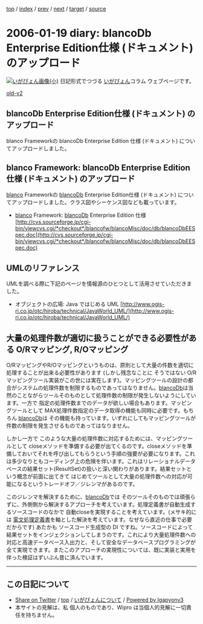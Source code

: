 [top](../index.html) 
 / [index](index.html) 
 / [prev](ig060118.html) 
 / [next](ig060120.html) 
 / [target](https://igapyon.github.io/diary/2006/ig060119.html) 
 / [source](https://github.com/igapyon/diary/blob/master/2006/ig060119.src.md) 

2006-01-19 diary: blancoDb Enterprise Edition仕様 (ドキュメント) のアップロード
=====================================================================================================
[![いがぴょん画像(小)](https://igapyon.github.io/diary/images/iga200306s.jpg "いがぴょん")](https://igapyon.github.io/diary/memo/memoigapyon.html) 日記形式でつづる [いがぴょん](https://igapyon.github.io/diary/memo/memoigapyon.html)コラム ウェブページです。

[old-v2](ig060119-orig.html)

## blancoDb Enterprise Edition仕様 (ドキュメント) のアップロード

blanco Frameworkの blancoDb Enterprise Edition 仕様 (ドキュメント) についてアップロードしました。


## blanco Framework: blancoDb Enterprise Edition 仕様 (ドキュメント) のアップロード

[blanco](http://www.igapyon.jp/blanco/blanco.ja.html) Frameworkの [blancoDb](http://www.igapyon.jp/blanco/blancodb.html) Enterprise Edition仕様 (ドキュメント) についてアップロードしました。クラス図やシーケンス図なども載っています。

* [blanco](http://www.igapyon.jp/blanco/blanco.ja.html) Framework: [blancoDb](http://www.igapyon.jp/blanco/blancodb.html) Enterprise Edition 仕様
  [http://cvs.sourceforge.jp/cgi-bin/viewcvs.cgi/*checkout*/blancofw/blancoMisc/doc/db/blancoDbEESpec.doc](http://cvs.sourceforge.jp/cgi-bin/viewcvs.cgi/*checkout*/blancofw/blancoMisc/doc/db/blancoDbEESpec.doc)

## UMLのリファレンス

UMLを調べる際に下記のページを情報源のひとつとして活用させていただきました。

* オブジェクトの広場: Java ではじめる UML
  [http://www.ogis-ri.co.jp/otc/hiroba/technical/JavaWorld_UML/](http://www.ogis-ri.co.jp/otc/hiroba/technical/JavaWorld_UML/)

## 大量の処理件数が適切に扱うことができる必要性がある O/Rマッピング, R/Oマッピング

O/RマッピングやR/Oマッピングというものは、原則として大量の件数を適切に処理することが出来る必要性があります (しかし残念なことに そうではない
O/Rマッピングツール実装がこの世には実在します)。マッピングツールの設計の都合がシステムの処理件数を制限するものであってはなりません。[blancoDb](http://www.igapyon.jp/blanco/blancodb.html)は当然のことながらツールそのものとして処理件数の制限が発生しないようにしています。一方で 指定の処理件数までのデータが欲しい場合もあります。マッピングツールとして
MAX処理件数指定のデータ取得の機能も同時に必要です。もちろん [blancoDb](http://www.igapyon.jp/blanco/blancodb.html)は その機能も持っています。いずれにしてもマッピングツールが件数の制限を発生させるものであってはなりません。

しかし一方で このような大量の処理件数に対応するためには、マッピングツールとして closeメソッドを準備する必要が出てくるのです。closeメソッドを準備しておいてそれを呼び出してもらうという手順の強要が必要になります。これは多少なりともコーディング上の危険を伴います。これはリレーショナルデータベースの結果セット(ResultSet)の扱いと深い関わりがあります。結果セットという概念が前面に出てきて はじめてツールとして大量の処理件数への対応が可能になるというトレードオフ／ジレンマがあるのです。

このジレンマを解決するために、[blancoDb](http://www.igapyon.jp/blanco/blancodb.html)では そのツールそのものでは頑張らずに、外側側から解決するアプローチを考えています。処理定義書が自動生成するソースコードのなかで 自動closeを実現することを考えています。(メサキ的には [電文処理定義書](http://cvs.sourceforge.jp/cgi-bin/viewcvs.cgi/*checkout*/blancofw/blancoSOAPPlugin/meta/soap/wsdl/template/blancoWsdlTemplate.xls)を軸とした解決を考えています。なぜなら直近の仕事で必要だからです) あたかも ソースコード生成型の DI ですね。ソースコードによって結果セットをインジェクションしてしまうのです。これにより大量処理件数への対応と高速データベース入出力と、そして安全なデータベースプログラミングが全て実現できます。またこのアプローチの実現性については、既に実装と実用を伴った検証はずいぶん昔に済んでいます。


----------------------------------------------------------------------------------------------------

## この日記について

* [Share on Twitter](https://twitter.com/intent/tweet?hashtags=igapyon%2Cdiary%2C%E3%81%84%E3%81%8C%E3%81%B4%E3%82%87%E3%82%93&text=blancoDb+Enterprise+Edition%E4%BB%95%E6%A7%98+%28%E3%83%89%E3%82%AD%E3%83%A5%E3%83%A1%E3%83%B3%E3%83%88%29+%E3%81%AE%E3%82%A2%E3%83%83%E3%83%97%E3%83%AD%E3%83%BC%E3%83%89&url=https%3A%2F%2Figapyon.github.io%2Fdiary%2F2006%2Fig060119.html) / [top](../index.html) / [いがぴょんについて](https://igapyon.github.io/diary/memo/memoigapyon.html) / [Powered by Igapyonv3](https://github.com/igapyon/igapyonv3)
* 本サイトの見解は、私 個人のものであり、Wipro は当個人的見解に一切責任を持ちません。 
